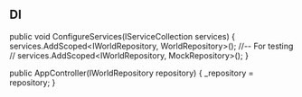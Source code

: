 ## DI
public void ConfigureServices(IServiceCollection services)
{
    services.AddScoped<IWorldRepository, WorldRepository>();
    //-- For testing
    // services.AddScoped<IWorldRepository, MockRepository>();
}

public AppController(IWorldRepository repository)
{
    _repository = repository;
}
       